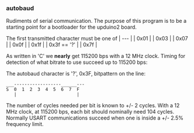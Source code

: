 ### autobaud

Rudiments of serial communication. The purpose of this program is to be
a starting point for a bootloader for the upduino2 board.

The first transmitted character must be one of
| --- | 
| 0x01        |
| 0x03        |
| 0x07        |
| 0x0f        |
| 0x1f        |
| 0x3f == '?' |
| 0x7f        |


As written in 'C' we __nearly__ get 115200 bps with a 12 MHz clock. Timing for detection
of what bitrate to use succeed up to 115200 bps:

The autobaud character is '?', 0x3F, bitpattern on the line:
```
___------------------______---
S  0  1  2  3  4  5  6  7  F 
   |                       | 
```
The number of cycles needed per bit is known to +/- 2 cycles. 
With a 12 MHz clock, at 115200 bps, each bit should nominally 
need 104 cycles. Normally USART communications succeed when one
is inside a +/- 2.5% frequency limit. 

